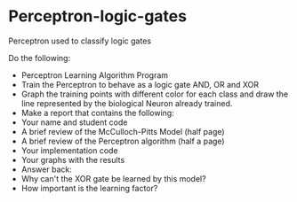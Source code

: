 # Perceptron-logic-gates
Perceptron used to classify logic gates

Do the following:
- Perceptron Learning Algorithm Program
- Train the Perceptron to behave as a logic gate AND, OR and XOR
- Graph the training points with different color for each class and draw the line represented by the biological Neuron already trained.
- Make a report that contains the following:
- Your name and student code
- A brief review of the McCulloch-Pitts Model (half page)
- A brief review of the Perceptron algorithm (half a page)
- Your implementation code
- Your graphs with the results
- Answer back:
- Why can't the XOR gate be learned by this model?
- How important is the learning factor?
